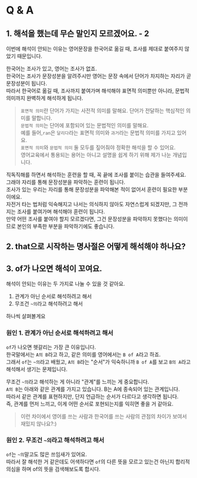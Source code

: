 # Q & A
## 1. 해석을 했는데 무슨 말인지 모르겠어요. - 2
이번에 해석이 안되는 이유는 영어문장을 한국어로 옮길 때, 조사를 제대로 붙여주지 않았기 때문입니다.<br>

한국어는 조사가 있고, 영어는 조사가 없죠.<br>
한국어는 조사가 문장성분을 알려주시만 영어는 문장 속에서 단어가 차지하는 자리가 곧 문장성분이 됩니다.<br>
따라서 한국어로 옮길 때, 조사까지 붙여가며 해석해야 표면적 의미뿐만 아니라, 문법적 의미까지 완벽하게 해석하게 됩니다.<br>

>`표면적 의미`란 단어가 가지는 사전적 의미를 말해요. 단어가 전달하는 핵심적인 의미를 말합니다.<br>
>`문법적 의미`는 단어에 포함되어 있는 문법적인 의미를 말해요.<br>
> 예를 들어,`ran`은 `달리다`라는 표면적 의미와 `과거`라는 문법적 의미를 가지고 있어요.<br>
> `표면적 의미`와 `문법적 의미` 둘 모두를 짚어줘야 정확한 해석을 할 수 있어요.<br>
> 영어교육에서 통용되는 용어는 아니고 설명을 쉽게 하기 위해 제가 나눈 개념입니다.

직독직해를 하면서 해석하는 훈련을 할 때, 꼭 끝에 조사를 붙이는 습관을 들여주세요.<br>
그래야 자리를 통해 문장성분을 파악하는 훈련이 됩니다.<br>
조사가 있는 우리는 자리를 통해 문장성분을 파악해본 적이 없어서 훈련이 필요한 부분이에요.<br>
자전거 타는 법처럼 익숙해지고 나서는 의식하지 않아도 자연스럽게 되겠지만, 그 전까지는 조사를 붙여가며 해석해야 훈련이 됩니다.<br>
만약 어떤 조사를 붙여야 할지 모르겠다면, 그건 문장성분을 파악하지 못했다는 의미이므로 본인의 부족한 부분을 파악하기에도 좋습니다.
## 2. that으로 시작하는 명사절은 어떻게 해석해야 하나요?
## 3. of가 나오면 해석이 꼬여요.
해석이 안되는 이유는 두 가지로 나눌 수 있을 것 같아요.<br>
1. 관계가 아닌 순서로 해석하려고 해서
1. 무조건 `~의`라고 해석하려고 해서

하나씩 살펴볼게요
### 원인 1. 관계가 아닌 순서로 해석하려고 해서
`of`가 나오면 헷갈리는 가장 큰 이유입니다.<br>
한국말에서는 `A의 B`라고 하고, 같은 의미를 영어에서는 `B of A`라고 하죠.<br>
그래서 `of`는 `~의`라고 배웠고, `A의 B`라는 "순서"가 익숙하니까 `B of A`를 보고 `B의 A`라고 해석해서 생기는 문제입니다.<br>

무조건 `~의`라고 해석하는 게 아니라 "관계"를 느끼는 게 중요합니다.<br>
`A의 B`는 아래와 같은 관계를 가지고 있습니다. B는 A에 종속되어 있는 관계입니다.<br>
따라서 같은 관계를 표현하지만, 단지 언급하는 순서가 다르다고 생각하면 됩니다.<br>
즉, 관계를 먼저 느끼고, 이게 어떤 순서로 포현되는지를 익히면 좋을 거 같아요.
> 이런 차이에서 영어를 쓰는 사람과 한국어를 쓰는 사람의 관점의 차이가 보여서 재밌지 않나요?:)

### 원인 2. 무조건 `~의`라고 해석하려고 해서
`of`는 `~의`말고도 많은 쓰임새가 있어요.<br>
따라서 잘 해석한 거 같은데도 어색하다면 `of`의 다른 뜻을 모르고 있는건 아닌지
합리적 의심을 하며 of의 뜻을 검색해보도록 합시다.<br>
